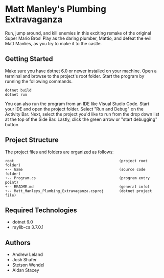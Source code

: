 # Matt Manley's Plumbing Extravaganza
Run, jump around, and kill enemies in this exciting remake of the original Super Mario Bros! Play as the daring plumber, Mattio, and defeat the evil Matt Manlies, as you try to make it to the castle. 


## Getting Started
Make sure you have dotnet 6.0 or newer installed on your machine. Open 
a terminal and browse to the project's root folder. Start the program 
by running the following commands.
```
dotnet build
dotnet run 
```
You can also run the program from an IDE like Visual Studio Code. 
Start your IDE and open the project folder. Select "Run and Debug" on 
the Activity Bar. Next, select the project you'd like to run from the 
drop down list at the top of the Side Bar. Lastly, click the green 
arrow or "start debugging" button.


## Project Structure
The project files and folders are organized as follows:
```
root                                                (project root folder)
+-- Game                                            (source code folder)
+-- Program.cs                                      (program entry point)    
+-- README.md                                       (general info)
+-- Matt_Manleys_Plumbing_Extravaganza.csproj       (dotnet project file)
```


## Required Technologies
* dotnet 6.0
* raylib-cs 3.7.0.1


## Authors
* Andrew Leland
* Josh Shafer
* Stetson Wendel
* Aidan Stacey

